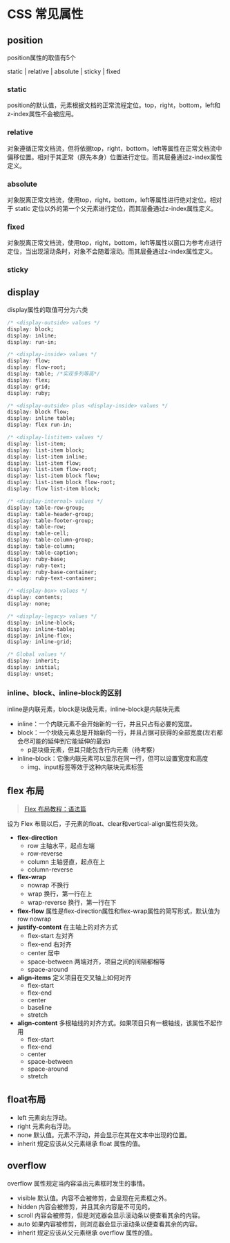 # CSS 常见属性

## position

position属性的取值有5个

static | relative | absolute | sticky | fixed

### static

position的默认值，元素根据文档的正常流程定位。top，right，bottom，left和z-index属性不会被应用。

### relative

对象遵循正常文档流，但将依据top，right，bottom，left等属性在正常文档流中偏移位置。相对于其正常（原先本身）位置进行定位。而其层叠通过z-index属性定义。

### absolute

对象脱离正常文档流，使用top，right，bottom，left等属性进行绝对定位。相对于 static 定位以外的第一个父元素进行定位，而其层叠通过z-index属性定义。

### fixed

对象脱离正常文档流，使用top，right，bottom，left等属性以窗口为参考点进行定位，当出现滚动条时，对象不会随着滚动。而其层叠通过z-index属性定义。

### sticky

## display

display属性的取值可分为六类

```CSS
/* <display-outside> values */
display: block;
display: inline;
display: run-in;

/* <display-inside> values */
display: flow;
display: flow-root;
display: table; /*实现多列等高*/
display: flex;
display: grid;
display: ruby;

/* <display-outside> plus <display-inside> values */
display: block flow;
display: inline table;
display: flex run-in;

/* <display-listitem> values */
display: list-item;
display: list-item block;
display: list-item inline;
display: list-item flow;
display: list-item flow-root;
display: list-item block flow;
display: list-item block flow-root;
display: flow list-item block;

/* <display-internal> values */
display: table-row-group;
display: table-header-group;
display: table-footer-group;
display: table-row;
display: table-cell;
display: table-column-group;
display: table-column;
display: table-caption;
display: ruby-base;
display: ruby-text;
display: ruby-base-container;
display: ruby-text-container;

/* <display-box> values */
display: contents;
display: none;

/* <display-legacy> values */
display: inline-block;
display: inline-table;
display: inline-flex;
display: inline-grid;

/* Global values */
display: inherit;
display: initial;
display: unset;
```

### inline、block、inline-block的区别

inline是内联元素，block是块级元素，inline-block是内联块元素

* inline：一个内联元素不会开始新的一行，并且只占有必要的宽度。
* block：一个块级元素总是开始新的一行，并且占据可获得的全部宽度(左右都会尽可能的延伸到它能延伸的最远)
  * p是块级元素，但其只能包含行内元素（待考察）
* inline-block：它像内联元素可以显示在同一行，但可以设置宽度和高度
  * img、input标签等效于这种内联块元素标签

## flex 布局

> [Flex 布局教程：语法篇](http://www.ruanyifeng.com/blog/2015/07/flex-grammar.html)

设为 Flex 布局以后，子元素的float、clear和vertical-align属性将失效。

* **flex-direction**
  * row  主轴水平，起点左端
  * row-reverse
  * column 主轴竖直，起点在上
  * column-reverse
* **flex-wrap**
  * nowrap  不换行
  * wrap    换行，第一行在上
  * wrap-reverse  换行，第一行在下
* **flex-flow**  属性是flex-direction属性和flex-wrap属性的简写形式，默认值为row nowrap
* **justify-content**  在主轴上的对齐方式
  * flex-start 左对齐
  * flex-end  右对齐
  * center  居中
  * space-between  两端对齐，项目之间的间隔都相等
  * space-around
* **align-items**  定义项目在交叉轴上如何对齐
  * flex-start
  * flex-end
  * center
  * baseline
  * stretch
* **align-content**  多根轴线的对齐方式。如果项目只有一根轴线，该属性不起作用
  * flex-start
  * flex-end
  * center
  * space-between
  * space-around
  * stretch

## float布局

* left 元素向左浮动。
* right 元素向右浮动。
* none 默认值。元素不浮动，并会显示在其在文本中出现的位置。
* inherit 规定应该从父元素继承 float 属性的值。

## overflow

overflow 属性规定当内容溢出元素框时发生的事情。

* visible  默认值。内容不会被修剪，会呈现在元素框之外。
* hidden  内容会被修剪，并且其余内容是不可见的。
* scroll  内容会被修剪，但是浏览器会显示滚动条以便查看其余的内容。
* auto  如果内容被修剪，则浏览器会显示滚动条以便查看其余的内容。
* inherit  规定应该从父元素继承 overflow 属性的值。
